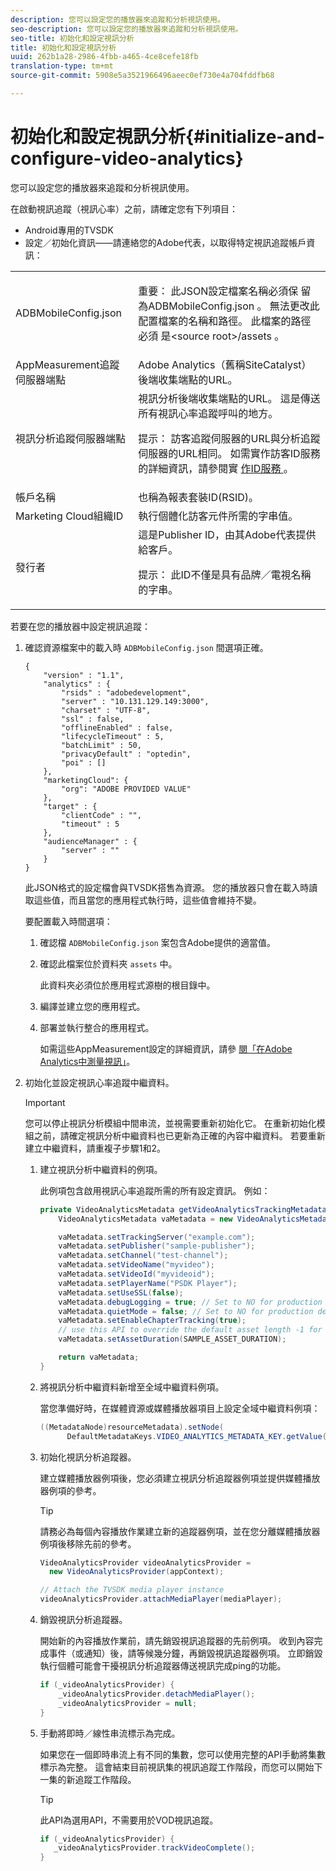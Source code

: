 ```yaml
---
description: 您可以設定您的播放器來追蹤和分析視訊使用。
seo-description: 您可以設定您的播放器來追蹤和分析視訊使用。
seo-title: 初始化和設定視訊分析
title: 初始化和設定視訊分析
uuid: 262b1a28-2986-4fbb-a465-4ce8cefe18fb
translation-type: tm+mt
source-git-commit: 5908e5a3521966496aeec0ef730e4a704fddfb68

---
```



# 初始化和設定視訊分析{#initialize-and-configure-video-analytics}

您可以設定您的播放器來追蹤和分析視訊使用。

在啟動視訊追蹤（視訊心率）之前，請確定您有下列項目：

* Android專用的TVSDK
* 設定／初始化資訊——請連絡您的Adobe代表，以取得特定視訊追蹤帳戶資訊：

<table id="table_3565328ABBEE4605A92EAE1ADE5D6F84"> 
 <tbody> 
  <tr> 
   <td colname="col1"> <span class="filepath"> ADBMobileConfig.json </span> </td> 
   <td colname="col2"> <p>重要： 此JSON設定檔案名稱必須保 <span class="codeph"> 留為ADBMobileConfig.json </span>。 無法更改此配置檔案的名稱和路徑。 此檔案的路徑必須 <span class="codeph"> 是&lt;source root&gt;/assets </span>。 </p> </td> 
  </tr> 
  <tr> 
   <td colname="col1"> AppMeasurement追蹤伺服器端點 </td> 
   <td colname="col2"> Adobe Analytics（舊稱SiteCatalyst）後端收集端點的URL。 </td> 
  </tr> 
  <tr> 
   <td colname="col1"> 視訊分析追蹤伺服器端點 </td> 
   <td colname="col2"> 視訊分析後端收集端點的URL。 這是傳送所有視訊心率追蹤呼叫的地方。 <p>提示： 訪客追蹤伺服器的URL與分析追蹤伺服器的URL相同。 如需實作訪客ID服務的詳細資訊，請參閱實 <a href="https://marketing.adobe.com/resources/help/en_US/mcvid/mcvid-setup-target.html" format="html" scope="external"> 作ID服務 </a>。 </p> </td> 
  </tr> 
  <tr> 
   <td colname="col1"> 帳戶名稱 </td> 
   <td colname="col2"> 也稱為報表套裝ID(RSID)。 </td> 
  </tr> 
  <tr> 
   <td colname="col1"> Marketing Cloud組織ID </td> 
   <td colname="col2"> 執行個體化訪客元件所需的字串值。 </td> 
  </tr> 
  <tr> 
   <td colname="col1"> 發行者 </td> 
   <td colname="col2"> 這是Publisher ID，由其Adobe代表提供給客戶。 <p>提示： 此ID不僅是具有品牌／電視名稱的字串。 </p> </td> 
  </tr> 
 </tbody> 
</table>

若要在您的播放器中設定視訊追蹤：

1. 確認資源檔案中的載入時 `ADBMobileConfig.json` 間選項正確。

   ```
   { 
       "version" : "1.1", 
       "analytics" : { 
           "rsids" : "adobedevelopment", 
           "server" : "10.131.129.149:3000", 
           "charset" : "UTF-8", 
           "ssl" : false, 
           "offlineEnabled" : false, 
           "lifecycleTimeout" : 5, 
           "batchLimit" : 50, 
           "privacyDefault" : "optedin", 
           "poi" : [] 
       }, 
       "marketingCloud": { 
           "org": "ADOBE PROVIDED VALUE"  
       }, 
       "target" : { 
           "clientCode" : "", 
           "timeout" : 5 
       }, 
       "audienceManager" : { 
           "server" : "" 
       } 
   }
   ```

   此JSON格式的設定檔會與TVSDK搭售為資源。 您的播放器只會在載入時讀取這些值，而且當您的應用程式執行時，這些值會維持不變。

   要配置載入時間選項：

   1. 確認檔 `ADBMobileConfig.json` 案包含Adobe提供的適當值。
   1. 確認此檔案位於資料夾 `assets` 中。

      此資料夾必須位於應用程式源樹的根目錄中。
   1. 編譯並建立您的應用程式。
   1. 部署並執行整合的應用程式。

      如需這些AppMeasurement設定的詳細資訊，請參 [閱「在Adobe Analytics中測量視訊」](https://marketing.adobe.com/resources/help/en_US/sc/appmeasurement/video/)。
1. 初始化並設定視訊心率追蹤中繼資料。

   >[!IMPORTANT]
   >
   >您可以停止視訊分析模組中間串流，並視需要重新初始化它。 在重新初始化模組之前，請確定視訊分析中繼資料也已更新為正確的內容中繼資料。 若要重新建立中繼資料，請重複子步驟1和2。

   1. 建立視訊分析中繼資料的例項。

      此例項包含啟用視訊心率追蹤所需的所有設定資訊。 例如：

      ```java
      private VideoAnalyticsMetadata getVideoAnalyticsTrackingMetadata() { 
          VideoAnalyticsMetadata vaMetadata = new VideoAnalyticsMetadata(); 
      
          vaMetadata.setTrackingServer("example.com"); 
          vaMetadata.setPublisher("sample-publisher"); 
          vaMetadata.setChannel("test-channel"); 
          vaMetadata.setVideoName("myvideo"); 
          vaMetadata.setVideoId("myvideoid"); 
          vaMetadata.setPlayerName("PSDK Player"); 
          vaMetadata.setUseSSL(false); 
          vaMetadata.debugLogging = true; // Set to NO for production deployment. 
          vaMetadata.quietMode = false; // Set to NO for production deployment. 
          vaMetadata.setEnableChapterTracking(true); 
          // use this API to override the default asset length -1 for live streams 
          vaMetadata.setAssetDuration(SAMPLE_ASSET_DURATION); 
      
          return vaMetadata; 
      }
      ```

   1. 將視訊分析中繼資料新增至全域中繼資料例項。

      當您準備好時，在媒體資源或媒體播放器項目上設定全域中繼資料例項：

      ```java
      ((MetadataNode)resourceMetadata).setNode( 
            DefaultMetadataKeys.VIDEO_ANALYTICS_METADATA_KEY.getValue(), vaMetadata);
      ```

   1. 初始化視訊分析追蹤器。

      建立媒體播放器例項後，您必須建立視訊分析追蹤器例項並提供媒體播放器例項的參考。

      >[!TIP]
      >
      >請務必為每個內容播放作業建立新的追蹤器例項，並在您分離媒體播放器例項後移除先前的參考。

      ```java
      VideoAnalyticsProvider videoAnalyticsProvider =  
        new VideoAnalyticsProvider(appContext); 
      
      // Attach the TVSDK media player instance 
      videoAnalyticsProvider.attachMediaPlayer(mediaPlayer); 
      ```

   1. 銷毀視訊分析追蹤器。

      開始新的內容播放作業前，請先銷毀視訊追蹤器的先前例項。 收到內容完成事件（或通知）後，請等候幾分鐘，再銷毀視訊追蹤器例項。 立即銷毀執行個體可能會干擾視訊分析追蹤器傳送視訊完成ping的功能。

      ```java
      if (_videoAnalyticsProvider) { 
          _videoAnalyticsProvider.detachMediaPlayer(); 
          _videoAnalyticsProvider = null; 
      }
      ```

   1. 手動將即時／線性串流標示為完成。

      如果您在一個即時串流上有不同的集數，您可以使用完整的API手動將集數標示為完整。 這會結束目前視訊集的視訊追蹤工作階段，而您可以開始下一集的新追蹤工作階段。

      >[!TIP]
      >
      >此API為選用API，不需要用於VOD視訊追蹤。

      ```java
      if (_videoAnalyticsProvider) { 
         _videoAnalyticsProvider.trackVideoComplete();    
      }
      ```

